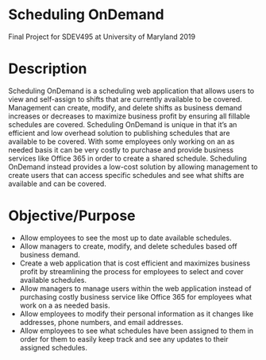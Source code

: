 # Scheduling OnDemand
Final Project for SDEV495 at University of Maryland 2019

# Description
Scheduling OnDemand is a scheduling web application that allows users to view and self-assign to shifts that are currently available to be covered. Management can create, modify, and delete shifts as business demand increases or decreases to maximize business profit by ensuring all fillable schedules are covered.
Scheduling OnDemand is unique in that it’s an efficient and low overhead solution to publishing schedules that are available to be covered. With some employees only working on an as needed basis it can be very costly to purchase and provide business services like Office 365 in order to create a shared schedule. Scheduling OnDemand instead provides a low-cost solution by allowing management to create users that can access specific schedules and see what shifts are available and can be covered.

# Objective/Purpose
- Allow employees to see the most up to date available schedules.
- Allow managers to create, modify, and delete schedules based off business demand.
- Create a web application that is cost efficient and maximizes business profit by streamlining the process for employees to select and cover available schedules.
- Allow managers to manage users within the web application instead of purchasing costly business service like Office 365 for employees what work on a as needed basis.
- Allow employees to modify their personal information as it changes like addresses, phone numbers, and email addresses.
- Allow employees to see what schedules have been assigned to them in order for them to easily keep track and see any updates to their assigned schedules. 
